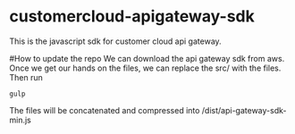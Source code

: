 # customercloud-apigateway-sdk
This is the javascript sdk for customer cloud api gateway. 

#How to update the repo
We can download the api gateway sdk from aws. Once we get our hands on the files, we can replace the src/ with the files. 
Then run 
```
gulp
```

The files will be concatenated and compressed into /dist/api-gateway-sdk-min.js




